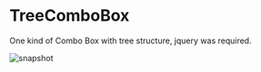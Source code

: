 # TreeComboBox
One kind of Combo Box with tree structure, jquery was required.

![snapshot](https://cloud.githubusercontent.com/assets/9410789/14203486/dadfa314-f830-11e5-99e5-796ac5c8f2d9.jpg)



